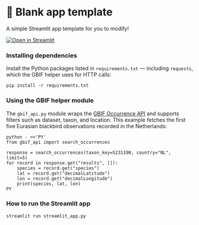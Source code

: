 # 🎈 Blank app template

A simple Streamlit app template for you to modify!

[![Open in Streamlit](https://static.streamlit.io/badges/streamlit_badge_black_white.svg)](https://blank-app-template.streamlit.app/)

### Installing dependencies

Install the Python packages listed in `requirements.txt` — including `requests`, which the GBIF helper uses for HTTP calls:

```
pip install -r requirements.txt
```

### Using the GBIF helper module

The `gbif_api.py` module wraps the [GBIF Occurrence API](https://www.gbif.org/developer/occurrence) and supports filters such as dataset, taxon, and location. This example fetches the first five Eurasian blackbird observations recorded in the Netherlands:

```
python - <<'PY'
from gbif_api import search_occurrences

response = search_occurrences(taxon_key=5231190, country="NL", limit=5)
for record in response.get("results", []):
    species = record.get("species")
    lat = record.get("decimalLatitude")
    lon = record.get("decimalLongitude")
    print(species, lat, lon)
PY
```

### How to run the Streamlit app

```
streamlit run streamlit_app.py
```
